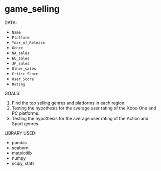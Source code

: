 # game_selling

DATA:
- `Name`
- `Platform`
- `Year_of_Release`
- `Genre`
- `NA_sales`
- `EU_sales`
- `JP_sales`
- `Other_sales`
- `Critic_Score`
- `User_Score`
- `Rating`

GOALS:
  1. Find the top selling genres and platforms in each region.
  2. Testing the hypothesis for the average user rating of the Xbox-One and PC platforms.
  3. Testing the hypothesis for the average user rating of the Action and Sport genres.

LIBRARY USED:
  - pandas
  - seaborn
  - matplotlib
  - numpy
  - scipy, stats
